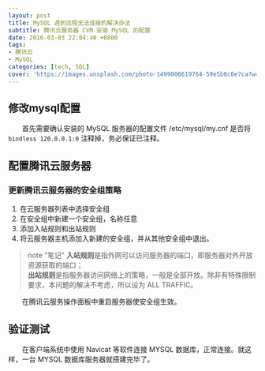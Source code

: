 ```yaml
---
layout: post
title: MySQL 遇到远程无法连接的解决办法
subtitle: 腾讯云服务器 CVM 安装 MySQL 的配置
date: 2016-03-03 22:04:40 +0800
tags: 
- 腾讯云
- MySQL
categories: [tech, SQL]
cover: 'https://images.unsplash.com/photo-1499006619764-59e5b0c0e7ca?w=1600&h=900'
---
```

## 修改mysql配置

&emsp;&emsp;首先需要确认安装的 MySQL 服务器的配置文件 /etc/mysql/my.cnf 是否将 `bindless 120.0.0.1:0` 注释掉，务必保证已注释。

## 配置腾讯云服务器

### 更新腾讯云服务器的安全组策略

1. 在云服务器列表中选择安全组
2. 在安全组中新建一个安全组，名称任意
3. 添加入站规则和出站规则
4. 将云服务器主机添加入新建的安全组，并从其他安全组中退出。

> note "笔记"
> **入站规则**是指外网可以访问服务器的端口，即服务器对外开放资源获取的端口；  
> **出站规则**是指服务器访问网络上的策略，一般是全部开放。除非有特殊限制要求，本问题的解决不考虑，所以设为 ALL TRAFFIC。

&emsp;&emsp;在腾讯云服务操作面板中重启服务器使安全组生效。

## 验证测试

&emsp;&emsp;在客户端系统中使用 Navicat 等软件连接 MYSQL 数据库，正常连接。就这样，一台 MYSQL 数据库服务器就搭建完毕了。
